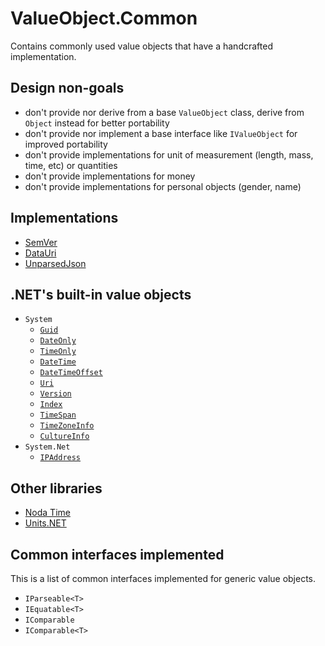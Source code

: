 # ValueObject.Common
Contains commonly used value objects that have a handcrafted implementation.

## Design non-goals
- don't provide nor derive from a base `ValueObject` class, derive from `Object` instead for better portability
- don't provide nor implement a base interface like `IValueObject` for improved portability
- don't provide implementations for unit of measurement (length, mass, time, etc) or quantities
- don't provide implementations for money
- don't provide implementations for personal objects (gender, name)

## Implementations
- [SemVer](./SemVer.cs)
- [DataUri](./DataUri.cs)
- [UnparsedJson](./UnparsedJson.cs)

## .NET's built-in value objects
- `System`
	- [`Guid`](https://learn.microsoft.com/en-us/dotnet/api/system.guid)
	- [`DateOnly`](https://learn.microsoft.com/en-us/dotnet/api/system.dateonly)
	- [`TimeOnly`](https://learn.microsoft.com/en-us/dotnet/api/system.timeonly)
	- [`DateTime`](https://learn.microsoft.com/en-us/dotnet/api/system.datetime)
	- [`DateTimeOffset`](https://learn.microsoft.com/en-us/dotnet/api/system.datetimeoffset)
	- [`Uri`](https://learn.microsoft.com/en-us/dotnet/api/system.uri)
	- [`Version`](https://learn.microsoft.com/en-us/dotnet/api/system.version)
	- [`Index`](https://learn.microsoft.com/en-us/dotnet/api/system.index)
	- [`TimeSpan`](https://learn.microsoft.com/en-us/dotnet/api/system.timespan)
	- [`TimeZoneInfo`](https://learn.microsoft.com/en-us/dotnet/api/system.timezoneinfo)
	- [`CultureInfo`](https://learn.microsoft.com/en-us/dotnet/api/system.globalization.cultureinfo)
- `System.Net`
	- [`IPAddress`](https://learn.microsoft.com/en-us/dotnet/api/system.net.ipaddress)

## Other libraries
- [Noda Time](https://github.com/nodatime/nodatime)
- [Units.NET](https://github.com/angularsen/UnitsNet)

## Common interfaces implemented
This is a list of common interfaces implemented for generic value objects.
 - `IParseable<T>`
 - `IEquatable<T>`
 - `IComparable`
 - `IComparable<T>`
